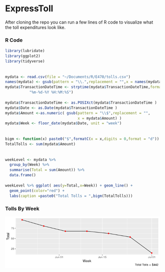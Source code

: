 # ExpressToll

After cloning the repo you can run a few lines of R code to visualize what the toll expenditures look like.

### R Code 
```r
library(lubridate)
library(ggplot2)
library(tidyverse)


mydata <- read.csv(file = "~/Documents/R/E470/tolls.csv")
names(mydata) <- gsub(pattern = "\\.",replacement = "",x = names(mydata))
mydata$TransactionDateTime <- strptime(mydata$TransactionDateTime,format = 
           "%m-%d-%Y %H:%M:%S")

mydata$TransactionDateTime <- as.POSIXct(mydata$TransactionDateTime )
mydata$Date <- as.Date(mydata$TransactionDateTime )
mydata$Amount <-as.numeric( gsub(pattern = "\\$",replacement = "",
                                 x = mydata$Amount) )
mydata$Week <- floor_date(mydata$Date, unit = "week")


bigm <- function(x) paste0("$",formatC(x = x,digits = 0,format = "d"))
TotalTolls <- sum(mydata$Amount)


weekLevel <- mydata %>%
  group_by(Week) %>%
  summarise(Total = sum(Amount)) %>%
  data.frame()

weekLevel %>% ggplot( aes(y=Total,x=Week)) + geom_line() +
  geom_point(color="red") + 
  labs(caption =paste0("Total Tolls = ",bigm(TotalTolls))) 
```

### Tolls By Week 
![](TollsByWeek.png)
